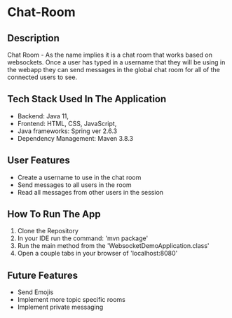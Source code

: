 # Chat-Room

## Description
Chat Room - As the name implies it is a chat room that works based on websockets. Once a user has typed in a username that they will be using in the webapp they can send messages in the global chat room for all of the connected users to see.

## Tech Stack Used In The Application
  - Backend: Java 11,
  - Frontend: HTML, CSS, JavaScript,
  - Java frameworks: Spring ver 2.6.3
  - Dependency Management: Maven 3.8.3

## User Features
  - Create a username to use in the chat room
  - Send messages to all users in the room
  - Read all messages from other users in the session

## How To Run The App
  1. Clone the Repository
  2. In your IDE run the command: 'mvn package'
  3. Run the main method from the 'WebsocketDemoApplication.class'
  4. Open a couple tabs in your browser of 'localhost:8080'

## Future Features
  - Send Emojis
  - Implement more topic specific rooms
  - Implement private messaging
